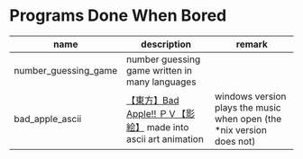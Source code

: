 # Programs Done When Bored

name | description | remark
--- | --- | ---
number_guessing_game | number guessing game written in many languages | 
bad_apple_ascii | [【東方】Bad Apple!! ＰＶ【影絵】](https://www.youtube.com/watch?v=FtutLA63Cp8) made into ascii art animation | windows version plays the music when open (the *nix version does not)